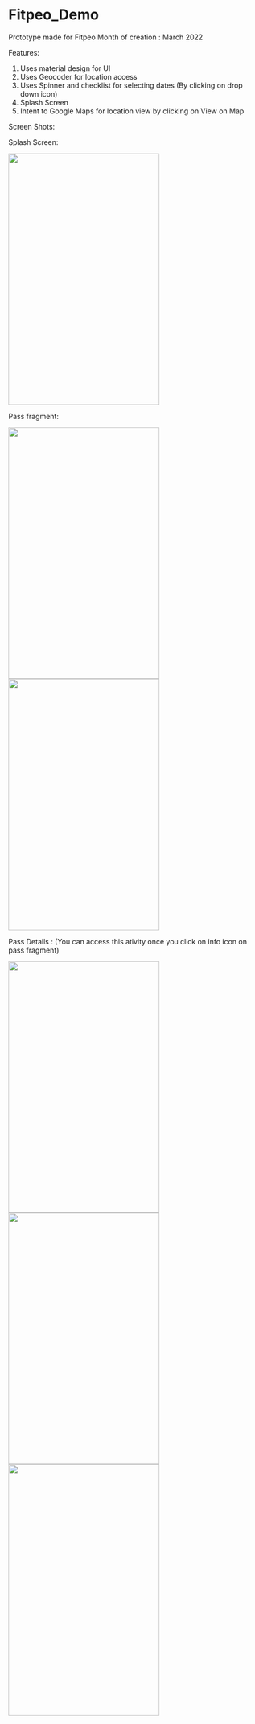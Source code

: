 # Fitpeo_Demo
Prototype made for Fitpeo 
Month of creation : March 2022

Features:

1. Uses material design for UI
2. Uses Geocoder for location access
3. Uses Spinner and checklist for selecting dates (By clicking on drop down icon)
4. Splash Screen
5. Intent to Google Maps for location view by clicking on View on Map

Screen Shots:

Splash Screen:

<img src="https://user-images.githubusercontent.com/90499826/157273902-48d90e87-8ece-4412-9e68-2ae8e62c96e1.jpeg" width="300" height="500">


Pass fragment:

<img src="https://user-images.githubusercontent.com/90499826/157273743-57b884be-2232-4b90-9193-c7d3a399bdfd.jpeg" width="300" height="500">



<img src="https://user-images.githubusercontent.com/90499826/157273946-814c37ac-431d-4323-9ec1-fac267af6b97.jpeg" width="300" height="500">

Pass Details : (You can access this ativity once you click on info icon on pass fragment)


<img src="https://user-images.githubusercontent.com/90499826/157273992-842c343a-bdeb-45bd-ada9-fa9226dc665a.jpeg" width="300" height="500">


<img src="https://user-images.githubusercontent.com/90499826/157274028-7a037a68-3b64-4fb3-84dc-06fc0ab76d2e.jpeg" width="300" height="500">


<img src="https://user-images.githubusercontent.com/90499826/157274054-00573c40-8c4e-47c1-b83d-f7eb79a511ce.jpeg" width="300" height="500">



